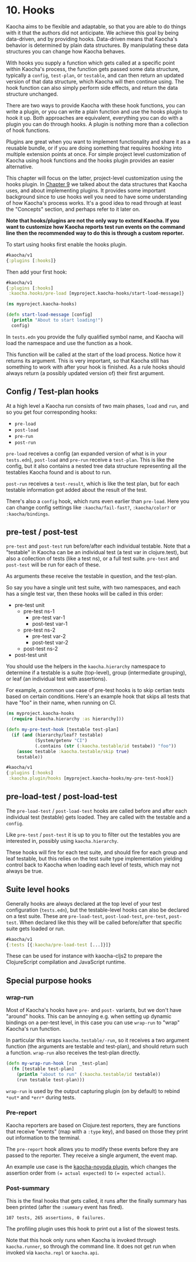 # 10. Hooks

Kaocha aims to be flexible and adaptable, so that you are able to do things with
it that the authors did not anticipate. We achieve this goal by being
data-driven, and by providing hooks. Data-driven means that Kaocha's behavior is
determined by plain data structures. By manipulating these data structures you
can change how Kaocha behaves.

With hooks you supply a function which gets called at a specific point within
Kaocha's process, the function gets passed some data structure, typically a
`config`, `test-plan`, or `testable`, and can then return an updated version of
that data structure, which Kaocha will then continue using. The hook function
can also simply perform side effects, and return the data structure unchanged.

There are two ways to provide Kaocha with these hook functions, you can write a
plugin, or you can write a plain function and use the hooks plugin to hook it
up. Both approaches are equivalent, everything you can do with a plugin you can
do through hooks. A plugin is nothing more than a collection of hook functions.

Plugins are great when you want to implement functionality and share it as a
reusable bundle, or if you are doing something that requires hooking into
multiple extension points at once. For simple project level customization of
Kaocha using hook functions and the hooks plugin provides an easier alternative.

This chapter will focus on the latter, project-level customization using the
hooks plugin. In [Chapter 9](09_extending.md) we talked about the data
structures that Kaocha uses, and about implementing plugins. It provides some
important background since to use hooks well you need to have some understanding
of how Kaocha's process works. It's a good idea to read through at least the
"Concepts" section, and perhaps refer to it later on.

**Note that hooks/plugins are not the only way to extend Kaocha. If you want to
customize how Kaocha reports test run events on the command line then the
recommended way to do this is through a custom reporter.**

To start using hooks first enable the hooks plugin.

``` clojure
#kaocha/v1
{:plugins [:hooks]}
```

Then add your first hook:

``` clojure
#kaocha/v1
{:plugins [:hooks]
 :kaocha.hooks/pre-load [myproject.kaocha-hooks/start-load-message]}
```

``` clojure
(ns myproject.kaocha-hooks)

(defn start-load-message [config]
  (println "About to start loading!")
  config)
```

In `tests.edn` you provide the fully qualified symbol name, and Kaocha will load
the namespace and use the function as a hook.

This function will be called at the start of the load process. Notice how it
returns its argument. This is very important, so that Kaocha still has something
to work with after your hook is finished. As a rule hooks should always return
(a possibly updated version of) their first argument.

## Config / Test-plan hooks

At a high level a Kaocha run consists of two main phases, `load` and `run`, and so you get four corresponding hooks:

- `pre-load`
- `post-load`
- `pre-run`
- `post-run`

`pre-load` receives a config (an expanded version of what is in your
`tests.edn`), `post-load` and `pre-run` receive a `test-plan`. This is like the
config, but it also contains a nested tree data structure representing all the
testables Kaocha found and is about to run.

`post-run` receives a `test-result`, which is like the test plan, but for each
testable information got added about the result of the test.

There's also a `config` hook, which runs even earlier than `pre-load`. Here you
can change config settings like `:kaocha/fail-fast?`, `:kaocha/color?` or
`:kaocha/bindings`.

## pre-test / post-test

`pre-test` and `post-test` run before/after each individual testable. Note that
a "testable" in Kaocha can be an individual test (a test var in clojure.test),
but also a collection of tests (like a test ns), or a full test suite.
`pre-test` and `post-test` will be run for each of these.

As arguments these receive the testable in question, and the test-plan.

So say you have a single unit test suite, with two namespaces, and each has a
single test var, then these hooks will be called in this order:

- pre-test unit
  - pre-test ns-1
    - pre-test var-1
    - post-test var-1
  - pre-test ns-2
    - pre-test var-2
    - post-test var-2
  - post-test ns-2
- post-test unit

You should use the helpers in the `kaocha.hierarchy` namespace to determine if a
testable is a suite (top-level), group (intermediate grouping), or leaf (an
individual test with assertions).

For example, a common use case of pre-test hooks is to skip certian tests based
on certain conditions. Here's an example hook that skips all tests that have
"foo" in their name, when running on CI.

``` clojure
(ns myproject.kaocha-hooks
  (require [kaocha.hierarchy :as hierarchy]))

(defn my-pre-test-hook [testable test-plan]
  (if (and (hierarchy/leaf? testable)
           (System/getenv "CI")
           (.contains (str (:kaocha.testable/id testabe)) "foo"))
    (assoc testable :kaocha.testable/skip true)
    testable))
```

``` clojure
#kaocha/v1
{:plugins [:hooks]
 :kaocha.plugin/hooks [myproject.kaocha-hooks/my-pre-test-hook]}
```

## pre-load-test / post-load-test

The `pre-load-test` / `post-load-test` hooks are called before and after each
individual test (testable) gets loaded. They are called with the testable and a
`config`.

Like `pre-test` / `post-test` it is up to you to filter out the testables you
are interested in, possibly using `kaocha.hierarchy`.

These hooks will fire for each test suite, and should fire for each group and
leaf testable, but this relies on the test suite type implementation yielding
control back to Kaocha when loading each level of tests, which may not always be
true.

## Suite level hooks

Generally hooks are always declared at the top level of your test configuration
(`tests.edn`), but the testable-level hooks can also be declared on a test
suite. These are `pre-load-test`, `post-load-test`, `pre-test`, `post-test`.
When declared like this they will be called before/after that specific suite
gets loaded or run.

``` clojure
#kaocha/v1
{:tests [{:kaocha/pre-load-test [...]}]}
```

These can be used for instance with kaocha-cljs2 to prepare the ClojureScript
compilation and JavaScript runtime.

## Special purpose hooks

### wrap-run

Most of Kaocha's hooks have `pre-` and `post-` variants, but we don't have
"around" hooks. This can be annoying e.g. when setting up dynamic bindings on a
per-test level, in this case you can use `wrap-run` to "wrap" Kaocha's run
function.

In particular this wraps `kaocha.testable/-run`, so it receives a two argument function (the arguments are testable and test-plan), and should return such a function. `wrap-run` also receives the test-plan directly.

``` clojure
(defn my-wrap-run-hook [run _test-plan]
  (fn [testable test-plan]
    (println "about to run" (:kaocha.testable/id testable))
    (run testable test-plan)))
```

`wrap-run` is used by the output capturing plugin (on by default) to rebind
`*out*` and `*err*` during tests.

### Pre-report

Kaocha reporters are based on Clojure.test reporters, they are functions that
receive "events" (map with a `:type` key), and based on those they print out
information to the terminal.

The `pre-report` hook allows you to modify these events before they are passed
to the reporter. They receive a single argument, the event map.

An example use case is the [kaocha-noyoda
plugin](https://github.com/magnars/kaocha-noyoda), which changes the assertion
order from `(= actual expected)` to `(= expected actual)`.

### Post-summary

This is the final hooks that gets called, it runs after the finally summary has
been printed (after the `:summary` event has fired).

```
107 tests, 265 assertions, 0 failures.
```

The profiling plugin uses this hook to print out a list of the slowest tests.

Note that this hook only runs when Kaocha is invoked through `kaocha.runner`, so
through the command line. It does not get run when invoked via `kaocha.repl` or
`kaocha.api`.
